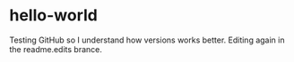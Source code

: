 # hello-world
Testing GitHub so I understand how versions works better.
Editing again in the readme.edits brance.
